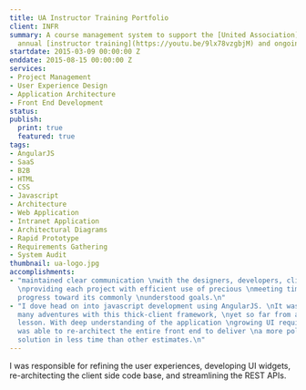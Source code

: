 ```yaml
---
title: UA Instructor Training Portfolio
client: INFR
summary: A course management system to support the [United Association](http://ua.org)
  annual [instructor training](https://youtu.be/9lx78vzgbjM) and ongoing trainer testing.
startdate: 2015-03-09 00:00:00 Z
enddate: 2015-08-15 00:00:00 Z
services:
- Project Management
- User Experience Design
- Application Architecture
- Front End Development
status: 
publish:
  print: true
  featured: true
tags:
- AngularJS
- SaaS
- B2B
- HTML
- CSS
- Javascript
- Architecture
- Web Application
- Intranet Application
- Architectural Diagrams
- Rapid Prototype
- Requirements Gathering
- System Audit
thumbnail: ua-logo.jpg
accomplishments:
- "maintained clear communication \nwith the designers, developers, clients, and investors,
  \nproviding each project with efficient use of precious \nmeeting time and continuous
  progress toward its commonly \nunderstood goals.\n"
- "I dove head on into javascript development using AngularJS. \nIt was my first of
  many adventures with this thick-client framework, \nyet so far from a beginners
  lesson. With deep understanding of the application \ngrowing UI requirements, I
  was able to re-architect the entire front end to deliver \na more polished and scalable
  solution in less time than other estimates.\n"
---
```


I was responsible for refining the user experiences, developing UI widgets, re-architecting the client side code base, and streamlining the REST APIs.


